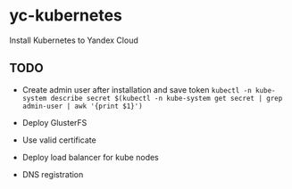 # yc-kubernetes

Install Kubernetes to Yandex Cloud

## TODO

- Create admin user after installation and save token
`kubectl -n kube-system describe secret $(kubectl -n kube-system get secret | grep admin-user | awk '{print $1}')`

- Deploy GlusterFS

- Use valid certificate

- Deploy load balancer for kube nodes

- DNS registration